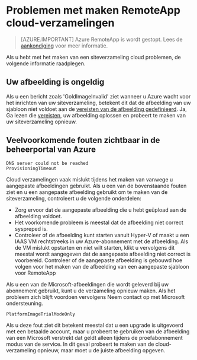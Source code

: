 
<properties
    pageTitle="Problemen met RemoteApp cloud verzamelingen - maken | Microsoft Azure"
    description="Meer informatie over het oplossen van fouten bij RemoteApp cloud siteverzameling maken"
    services="remoteapp"
    documentationCenter=""
    authors="vkbucha"
    manager="mbaldwin" />

<tags
    ms.service="remoteapp"
    ms.workload="tbd"
    ms.tgt_pltfrm="na"
    ms.devlang="na"
    ms.topic="article"
    ms.date="08/15/2016"
    ms.author="elizapo" />



# <a name="troubleshoot-creating-remoteapp-cloud-collections"></a>Problemen met maken RemoteApp cloud-verzamelingen

> [AZURE.IMPORTANT]
> Azure RemoteApp is wordt gestopt. Lees de [aankondiging](https://go.microsoft.com/fwlink/?linkid=821148) voor meer informatie.

Als u hebt met het maken van een siteverzameling cloud problemen, de volgende informatie raadplegen.

## <a name="your-image-is-invalid"></a>Uw afbeelding is ongeldig ##
Als u een bericht zoals 'GoldImageInvalid' ziet wanneer u Azure wacht voor het inrichten van uw siteverzameling, betekent dit dat de afbeelding van uw sjabloon niet voldoet aan de [vereisten van de afbeelding gedefinieerd](remoteapp-imagereqs.md). Ja, Ga lezen die [vereisten](remoteapp-imagereqs.md), uw afbeelding oplossen en probeert te maken van uw siteverzameling opnieuw.

## <a name="common-errors-seen-in-the-azure-management-portal"></a>Veelvoorkomende fouten zichtbaar in de beheerportal van Azure

    DNS server could not be reached
    ProvisioningTimeout

Cloud verzamelingen vaak mislukt tijdens het maken van vanwege u aangepaste afbeeldingen gebruikt.  Als u een van de bovenstaande fouten ziet en u een aangepaste afbeelding gebruikt om te maken van de siteverzameling, controleert u de volgende onderdelen:

- Zorg ervoor dat de aangepaste afbeelding die u hebt geüpload aan de afbeelding voldoet.
- Het voorkomende probleem is meestal dat de afbeelding niet correct syspreped is.  
- Controleer of de afbeelding kunt starten vanuit Hyper-V of maakt u een IAAS VM rechtstreeks in uw Azure-abonnement met de afbeelding. Als de VM mislukt opstarten en niet wilt starten, klikt u vervolgens dit meestal wordt aangegeven dat de aangepaste afbeelding niet correct is voorbereid.  Controleer of de aangepaste afbeelding is gebouwd hoe volgen voor het maken van de afbeelding van een aangepaste sjabloon voor RemoteApp

Als u een van de Microsoft-afbeeldingen die wordt geleverd bij uw abonnement gebruikt, kunt u de verzameling opnieuw maken. Als het probleem zich blijft voordoen vervolgens Neem contact op met Microsoft ondersteuning.

    PlatformImageTrialModeOnly

Als u deze fout ziet dit betekent meestal dat u een upgrade is uitgevoerd met een betaalde account, maar u probeert te gebruiken van de afbeelding van een Microsoft verstrekt dat geldt alleen tijdens de proefabonnement modus van de service. In dit geval probeert te maken van de cloud-verzameling opnieuw, maar moet u de juiste afbeelding opgeven.
